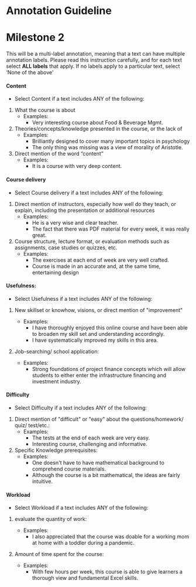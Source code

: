 # Annotation Guideline

# Milestone 2

This will be a multi-label annotation, meaning that a text can have multiple annotation labels.
Please read this instruction carefully, and for each text select **ALL labels** that apply.
If no labels apply to a particular text, select ‘None of the above’


#### Content
- Select Content if a text includes ANY of the following:
1. What the course is about
    - Examples:
        - Very interesting course about Food & Beverage Mgmt.
2. Theories/concepts/knowledge presented in the course, or the lack of
    - Examples:
        - Brilliantly designed to cover many important topics in psychology
        - The only thing was missing was a view of morality of Aristotle.
3. Direct mention of the word “content”
    - Examples:
        - It is a course with very deep content.

#### Course delivery
- Select Course delivery if a text includes ANY of the following:
1. Direct mention of instructors, especially how well do they teach, or explain, including the presentation or additional resources
    - Examples:
        - He is a very wise and clear teacher.
        - The fact that there was PDF material for every week, it was really great.
2. Course structure, lecture format, or evaluation methods such as assignments, case studies or quizzes, etc.
    - Examples:
        - The exercises at each end of week are very well crafted.
        - Course is made in an accurate and, at the same time, entertaining design

#### Usefulness:
- Select Usefulness if a text includes ANY of the following:
1. New skillset or knowhow, visions, or direct mention of "improvement"
    - Examples:
        - I have thoroughly enjoyed this online course and have been able to broaden my skill set and understanding accordingly.
        - I have systematically improved my skills in this area.
 
2. Job-searching/ school application:
    - Examples:
        - Strong foundations of project finance concepts which will allow students to either enter the infrastructure financing and investment industry.
        
#### Difficulty
- Select Difficulty if a text includes ANY of the following:
1. Direct mention of "difficult" or "easy" about the questions/homework/ quiz/ test/etc.:
    - Examples:
        - The tests at the end of each week are very easy.
        - Interesting course, challenging and informative.
2. Specific Knowledge prerequisites:
    - Examples:
        - One doesn't have to have mathematical background to comprehend course materials.
        - Although the course is a bit mathematical, the ideas are fairly intuitive.
        
#### Workload
- Select Workload if a text includes ANY of the following:
1. evaluate the quantity of work:
    - Examples:
        - I also appreciated that the course was doable for a working mom at home with a toddler during a pandemic.
 
2. Amount of time spent for the course:
    - Examples:
        - With few hours per week, this course is able to give learners a thorough view and fundamental Excel skills. 
        
       